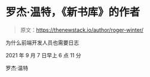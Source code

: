 # 罗杰·温特，《新书库》的作者

> 原文：<https://thenewstack.io/author/roger-winter/>

为什么前端开发人员也需要日志

2021 年 9 月 7 日早上 6 点 11 分

罗杰·温特